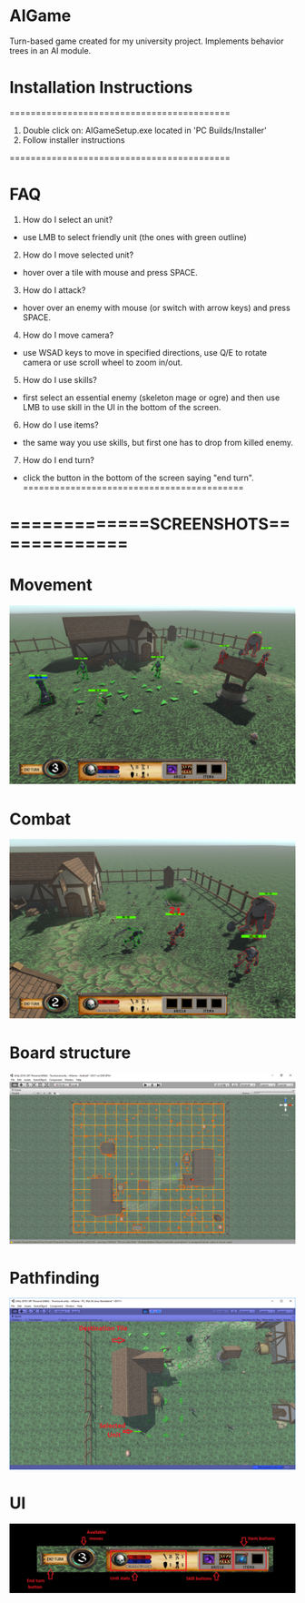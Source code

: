 # AIGame
Turn-based game created for my university project. Implements behavior trees in an AI module.

# Installation Instructions
==========================================
1. Double click on: AIGameSetup.exe located in 'PC Builds/Installer'
2. Follow installer instructions

==========================================
# FAQ
1. How do I select an unit?
- use LMB to select friendly unit (the ones with green outline)
2. How do I move selected unit?
- hover over a tile with mouse and press SPACE.
3. How do I attack?
- hover over an enemy with mouse (or switch with arrow keys) and press SPACE.
4. How do I move camera?
- use WSAD keys to move in specified directions, use Q/E to rotate camera or use scroll wheel to zoom in/out.
5. How do I use skills?
- first select an essential enemy (skeleton mage or ogre) and then use LMB to use skill in the UI in the bottom of the screen.
6. How do I use items?
- the same way you use skills, but first one has to drop from killed enemy.
7. How do I end turn?
- click the button in the bottom of the screen saying "end turn".
==========================================

# =============SCREENSHOTS=============

# Movement
![GameplayScreenshot1](/Assets/Screenshots/GameplayScreenshot1.png)
# Combat
![GameplayScreenshot2](/Assets/Screenshots/GameplayScreenshot2.png)
# Board structure
![GameplayScreenshot3](/Assets/Screenshots/board_with_buildings.png)
# Pathfinding
![GameplayScreenshot4](/Assets/Screenshots/pathfinding.png)
# UI
![GameplayScreenshot5](/Assets/Screenshots/ui.png)

